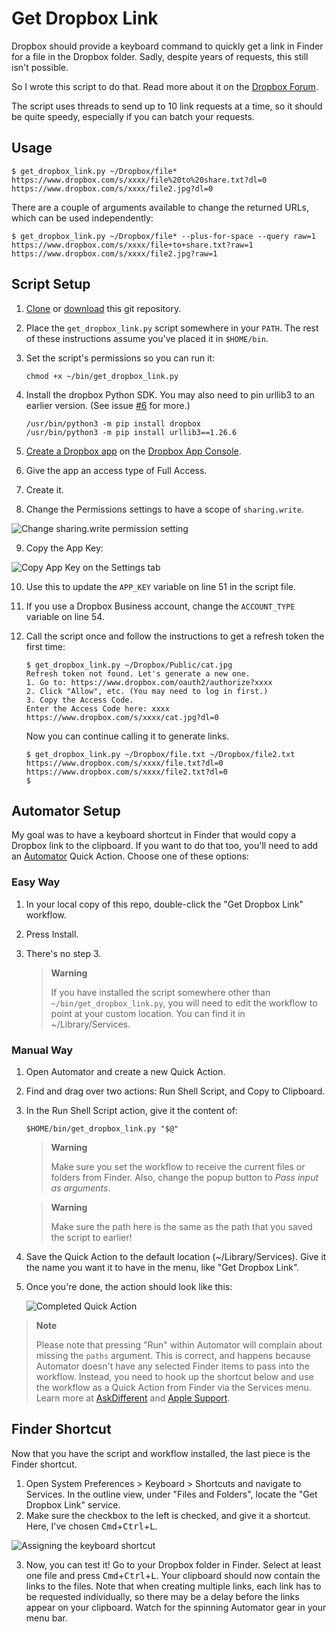 # Get Dropbox Link
Dropbox should provide a keyboard command to quickly get a link in Finder for a file in the Dropbox folder. Sadly, despite years of requests, this still isn't possible.

So I wrote this script to do that. Read more about it on the [Dropbox Forum](https://www.dropboxforum.com/t5/View-download-and-export/Key-Command-Shortcut-to-quot-Copy-Dropbox-Link-quot-from-Mac/td-p/168482/highlight/false).

The script uses threads to send up to 10 link requests at a time, so it should be quite speedy, especially if you can batch your requests.

## Usage
```
$ get_dropbox_link.py ~/Dropbox/file*
https://www.dropbox.com/s/xxxx/file%20to%20share.txt?dl=0
https://www.dropbox.com/s/xxxx/file2.jpg?dl=0
```

There are a couple of arguments available to change the returned URLs, which can be used independently:
```
$ get_dropbox_link.py ~/Dropbox/file* --plus-for-space --query raw=1
https://www.dropbox.com/s/xxxx/file+to+share.txt?raw=1
https://www.dropbox.com/s/xxxx/file2.jpg?raw=1
```

## Script Setup
1. [Clone](https://docs.github.com/en/repositories/creating-and-managing-repositories/cloning-a-repository) or [download](https://github.com/nk9/get_dropbox_link/archive/refs/heads/main.tar.gz) this git repository.

2. Place the `get_dropbox_link.py` script somewhere in your `PATH`. The rest of these instructions assume you've placed it in `$HOME/bin`.
3. Set the script's permissions so you can run it:

    ```
    chmod +x ~/bin/get_dropbox_link.py
    ```

4. Install the dropbox Python SDK. You may also need to pin urllib3 to an earlier version. (See issue [#6](https://github.com/nk9/get_dropbox_link/issues/6) for more.)

    ```
    /usr/bin/python3 -m pip install dropbox
    /usr/bin/python3 -m pip install urllib3==1.26.6
    ```

5. [Create a Dropbox app](https://blogs.dropbox.com/developers/2014/05/generate-an-access-token-for-your-own-account) on the [Dropbox App Console](https://www.dropbox.com/developers/apps).
6. Give the app an access type of Full Access.
7. Create it.
8. Change the Permissions settings to have a scope of `sharing.write`.

![Change sharing.write permission setting](assets/sharing.write.jpg)

9. Copy the App Key:

![Copy App Key on the Settings tab](assets/app-key.jpg)

10. Use this to update the `APP_KEY` variable on line 51 in the script file.
11. If you use a Dropbox Business account, change the `ACCOUNT_TYPE` variable on line 54.

12. Call the script once and follow the instructions to get a refresh token the first time:

    ```
    $ get_dropbox_link.py ~/Dropbox/Public/cat.jpg
    Refresh token not found. Let's generate a new one.
    1. Go to: https://www.dropbox.com/oauth2/authorize?xxxx
    2. Click "Allow", etc. (You may need to log in first.)
    3. Copy the Access Code.
    Enter the Access Code here: xxxx
    https://www.dropbox.com/s/xxxx/cat.jpg?dl=0
    ```
    Now you can continue calling it to generate links.

    ```
    $ get_dropbox_link.py ~/Dropbox/file.txt ~/Dropbox/file2.txt
    https://www.dropbox.com/s/xxxx/file.txt?dl=0
    https://www.dropbox.com/s/xxxx/file2.txt?dl=0
    $
    ```

## Automator Setup
My goal was to have a keyboard shortcut in Finder that would copy a Dropbox link to the clipboard. If you want to do that too, you'll need to add an [Automator](https://support.apple.com/en-gb/guide/automator/welcome/mac) Quick Action. Choose one of these options:

### Easy Way
1. In your local copy of this repo, double-click the "Get Dropbox Link" workflow.
2. Press Install.
3. There's no step 3.

    > **Warning**
    >
    > If you have installed the script somewhere other than `~/bin/get_dropbox_link.py`, you will need to edit the workflow to point at your custom location. You can find it in ~/Library/Services.

### Manual Way
1. Open Automator and create a new Quick Action.
2. Find and drag over two actions: Run Shell Script, and Copy to Clipboard.
3. In the Run Shell Script action, give it the content of:
    ```
    $HOME/bin/get_dropbox_link.py "$@"
    ```
    > **Warning**
    >
    > Make sure you set the workflow to receive the current files or folders from Finder. Also, change the popup button to _Pass input as arguments_.

    > **Warning**
    >
    > Make sure the path here is the same as the path that you saved the script to earlier!

4. Save the Quick Action to the default location (~/Library/Services). Give it the name you want it to have in the menu, like "Get Dropbox Link".

5. Once you're done, the action should look like this:

    ![Completed Quick Action](assets/quick-action.jpg)

> **Note**
>
> Please note that pressing "Run" within Automator will complain about missing the `paths` argument. This is correct, and happens because Automator doesn't have any selected Finder items to pass into the workflow. Instead, you need to hook up the shortcut below and use the workflow as a Quick Action from Finder via the Services menu. Learn more at [AskDifferent](https://apple.stackexchange.com/questions/379096/why-automators-component-get-selected-finder-items-duplicates-path-of-selecte/379100#379100) and [Apple Support](https://support.apple.com/en-gb/guide/automator/aut73234890a/mac).


## Finder Shortcut
Now that you have the script and workflow installed, the last piece is the Finder shortcut.

1. Open System Preferences > Keyboard > Shortcuts and navigate to Services. In the outline view, under "Files and Folders", locate the "Get Dropbox Link" service.
2. Make sure the checkbox to the left is checked, and give it a shortcut. Here, I've  chosen <kbd>Cmd</kbd>+<kbd>Ctrl</kbd>+<kbd>L</kbd>.

![Assigning the keyboard shortcut](assets/keyboard-shortcut.jpg)

3. Now, you can test it! Go to your Dropbox folder in Finder. Select at least one file and press <kbd>Cmd</kbd>+<kbd>Ctrl</kbd>+<kbd>L</kbd>. Your clipboard should now contain the links to the files. Note that when creating multiple links, each link has to be requested individually, so there may be a delay before the links appear on your clipboard. Watch for the spinning Automator gear in your menu bar.
